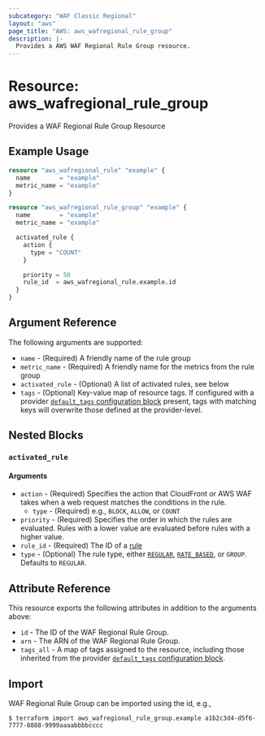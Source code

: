 ```yaml
---
subcategory: "WAF Classic Regional"
layout: "aws"
page_title: "AWS: aws_wafregional_rule_group"
description: |-
  Provides a AWS WAF Regional Rule Group resource.
---
```


# Resource: aws_wafregional_rule_group

Provides a WAF Regional Rule Group Resource

## Example Usage

```terraform
resource "aws_wafregional_rule" "example" {
  name        = "example"
  metric_name = "example"
}

resource "aws_wafregional_rule_group" "example" {
  name        = "example"
  metric_name = "example"

  activated_rule {
    action {
      type = "COUNT"
    }

    priority = 50
    rule_id  = aws_wafregional_rule.example.id
  }
}
```

## Argument Reference

The following arguments are supported:

* `name` - (Required) A friendly name of the rule group
* `metric_name` - (Required) A friendly name for the metrics from the rule group
* `activated_rule` - (Optional) A list of activated rules, see below
* `tags` - (Optional) Key-value map of resource tags. If configured with a provider [`default_tags` configuration block](https://registry.terraform.io/providers/hashicorp/aws/latest/docs#default_tags-configuration-block) present, tags with matching keys will overwrite those defined at the provider-level.

## Nested Blocks

### `activated_rule`

#### Arguments

* `action` - (Required) Specifies the action that CloudFront or AWS WAF takes when a web request matches the conditions in the rule.
    * `type` - (Required) e.g., `BLOCK`, `ALLOW`, or `COUNT`
* `priority` - (Required) Specifies the order in which the rules are evaluated. Rules with a lower value are evaluated before rules with a higher value.
* `rule_id` - (Required) The ID of a [rule](/docs/providers/aws/r/wafregional_rule.html)
* `type` - (Optional) The rule type, either [`REGULAR`](/docs/providers/aws/r/wafregional_rule.html), [`RATE_BASED`](/docs/providers/aws/r/wafregional_rate_based_rule.html), or `GROUP`. Defaults to `REGULAR`.

## Attribute Reference

This resource exports the following attributes in addition to the arguments above:

* `id` - The ID of the WAF Regional Rule Group.
* `arn` - The ARN of the WAF Regional Rule Group.
* `tags_all` - A map of tags assigned to the resource, including those inherited from the provider [`default_tags` configuration block](https://registry.terraform.io/providers/hashicorp/aws/latest/docs#default_tags-configuration-block).

## Import

WAF Regional Rule Group can be imported using the id, e.g.,

```
$ terraform import aws_wafregional_rule_group.example a1b2c3d4-d5f6-7777-8888-9999aaaabbbbcccc
```
